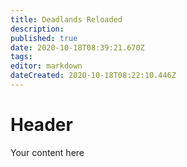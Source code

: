```yaml
---
title: Deadlands Reloaded
description: 
published: true
date: 2020-10-18T08:39:21.670Z
tags: 
editor: markdown
dateCreated: 2020-10-18T08:22:10.446Z
---
```


# Header
Your content here